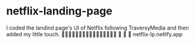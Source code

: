 # netflix-landing-page
I coded the landind page's UI of Netflix following TraversyMedia and then added my little touch.
📌📌📌📌📌📌📌📌📌📌📌📌📌📌📌📌
🔗 🔗 🔗 netflix-lp.netlify.app 

